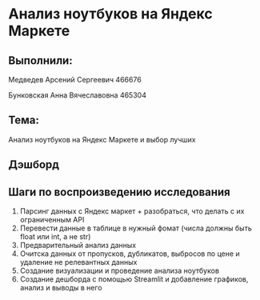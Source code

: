 # Анализ ноутбуков на Яндекс Маркете

## Выполнили:

Медведев Арсений Сергеевич 466676

Бунковская Анна Вячеславовна 465304

## Тема:

Анализ ноутбуков на Яндекс Маркете и выбор лучших

## Дэшборд

## Шаги по воспроизведению исследования

1. Парсинг данных с Яндекс маркет + разобраться, что делать с их ограниченным API
2. Перевести данные в таблице в нужный фомат (числа должны быть float или int, а не str)
3. Предварительный анализ данных
4. Очитска данных от пропусков, дубликатов, выбросов по цене и удаление не релевантных данных
5. Создание визуализации и проведение анализа ноутбуков
6. Создание дешборда с помощью Streamlit и добавление графиков, анализ и выводы в него

